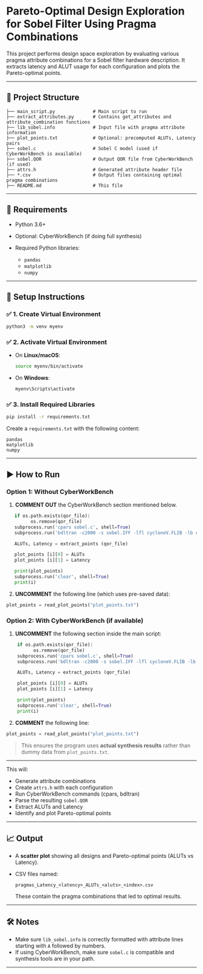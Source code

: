 

# Pareto-Optimal Design Exploration for Sobel Filter Using Pragma Combinations

This project performs design space exploration by evaluating various pragma attribute combinations for a Sobel filter hardware description. It extracts latency and ALUT usage for each configuration and plots the Pareto-optimal points.

---

## 📂 Project Structure

```
├── main_script.py              # Main script to run
├── extract_attributes.py       # Contains get_attributes and attribute_combination functions
├── lib_sobel.info              # Input file with pragma attribute information
├── plot_points.txt             # Optional: precomputed ALUTs, Latency pairs
├── sobel.c                     # Sobel C model (used if CyberWorkBench is available)
├── sobel.QOR                   # Output QOR file from CyberWorkBench (if used)
├── attrs.h                     # Generated attribute header file
├── *.csv                       # Output files containing optimal pragma combinations
├── README.md                   # This file
```

---

## 🧱 Requirements

* Python 3.6+
* Optional: CyberWorkBench (if doing full synthesis)
* Required Python libraries:

  * `pandas`
  * `matplotlib`
  * `numpy`

---

## 🧪 Setup Instructions

### ✅ 1. Create Virtual Environment

```bash
python3 -m venv myenv
```

### ✅ 2. Activate Virtual Environment

* On **Linux/macOS**:

  ```bash
  source myenv/bin/activate
  ```
* On **Windows**:

  ```bash
  myenv\Scripts\activate
  ```

### ✅ 3. Install Required Libraries

```bash
pip install -r requirements.txt
```

Create a `requirements.txt` with the following content:

```
pandas
matplotlib
numpy
```

---

## ▶️ How to Run

### Option 1: Without CyberWorkBench

1. **COMMENT OUT** the CyberWorkBench section mentioned below.
 ```python
    if os.path.exists(qor_file):
          os.remove(qor_file)
    subprocess.run('cpars sobel.c', shell=True)
    subprocess.run('bdltran -c2000 -s sobel.IFF -lfl cycloneV.FLIB -lb cycloneV.BLIB', shell=True)

    ALUTs, Latency = extract_points (qor_file)

    plot_points [i][0] = ALUTs
    plot_points [i][1] = Latency

    print(plot_points)
    subprocess.run('clear', shell=True)
    print(i)
```

2. **UNCOMMENT** the following line (which uses pre-saved data):

```python
plot_points = read_plot_points("plot_points.txt")
```

### Option 2: With CyberWorkBench (if available)

1. **UNCOMMENT** the following section inside the main script:

```python
    if os.path.exists(qor_file):
          os.remove(qor_file)
    subprocess.run('cpars sobel.c', shell=True)
    subprocess.run('bdltran -c2000 -s sobel.IFF -lfl cycloneV.FLIB -lb cycloneV.BLIB', shell=True)

    ALUTs, Latency = extract_points (qor_file)

    plot_points [i][0] = ALUTs
    plot_points [i][1] = Latency

    print(plot_points)
    subprocess.run('clear', shell=True)
    print(i)
```

2. **COMMENT** the following line:

```python
plot_points = read_plot_points("plot_points.txt")
```

> This ensures the program uses **actual synthesis results** rather than dummy data from `plot_points.txt`.

---

This will:

* Generate attribute combinations
* Create `attrs.h` with each configuration
* Run CyberWorkBench commands (cpars, bdltran)
* Parse the resulting `sobel.QOR`
* Extract ALUTs and Latency
* Identify and plot Pareto-optimal points

---

## 📈 Output

* A **scatter plot** showing all designs and Pareto-optimal points (ALUTs vs Latency).
* CSV files named:

  ```
  pragmas_Latency_<latency>_ALUTs_<aluts>_<index>.csv
  ```

  These contain the pragma combinations that led to optimal results.

---

## 🛠 Notes

* Make sure `lib_sobel.info` is correctly formatted with attribute lines starting with `A` followed by numbers.
* If using CyberWorkBench, make sure `sobel.c` is compatible and synthesis tools are in your path.

---

